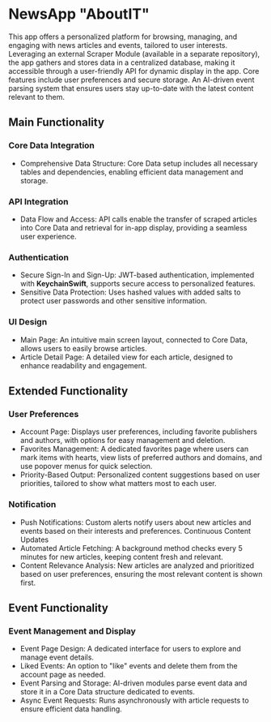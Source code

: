 # NewsApp "AboutIT"

This app offers a personalized platform for browsing, managing, and engaging with news articles and events, tailored to user interests. Leveraging an external Scraper Module (available in a separate repository), the app gathers and stores data in a centralized database, making it accessible through a user-friendly API for dynamic display in the app. Core features include user preferences and secure storage. An AI-driven event parsing system that ensures users stay up-to-date with the latest content relevant to them.

## Main Functionality
### Core Data Integration
* Comprehensive Data Structure: Core Data setup includes all necessary tables and dependencies, enabling efficient data management and storage.
### API Integration
* Data Flow and Access: API calls enable the transfer of scraped articles into Core Data and retrieval for in-app display, providing a seamless user experience.
### Authentication
* Secure Sign-In and Sign-Up: JWT-based authentication, implemented with **KeychainSwift**, supports secure access to personalized features.
* Sensitive Data Protection: Uses hashed values with added salts to protect user passwords and other sensitive information.
### UI Design
* Main Page: An intuitive main screen layout, connected to Core Data, allows users to easily browse articles.
* Article Detail Page: A detailed view for each article, designed to enhance readability and engagement.

## Extended Functionality
### User Preferences
* Account Page: Displays user preferences, including favorite publishers and authors, with options for easy management and deletion.
* Favorites Management: A dedicated favorites page where users can mark items with hearts, view lists of preferred authors and domains, and use popover menus for quick selection.
* Priority-Based Output: Personalized content suggestions based on user priorities, tailored to show what matters most to each user.
### Notification
* Push Notifications: Custom alerts notify users about new articles and events based on their interests and preferences.
Continuous Content Updates
* Automated Article Fetching: A background method checks every 5 minutes for new articles, keeping content fresh and relevant.
* Content Relevance Analysis: New articles are analyzed and prioritized based on user preferences, ensuring the most relevant content is shown first.

## Event Functionality
### Event Management and Display
* Event Page Design: A dedicated interface for users to explore and manage event details.
* Liked Events: An option to "like" events and delete them from the account page as needed.
* Event Parsing and Storage: AI-driven modules parse event data and store it in a Core Data structure dedicated to events.
* Async Event Requests: Runs asynchronously with article requests to ensure efficient data handling.

